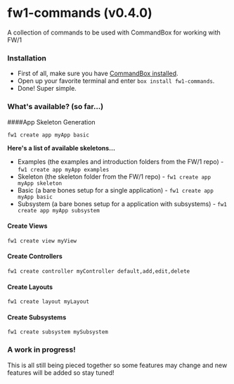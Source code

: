 # fw1-commands (v0.4.0)
A collection of commands to be used with CommandBox for working with FW/1

### Installation

- First of all, make sure you have [CommandBox installed](http://ortus.gitbooks.io/commandbox-documentation/content/setup/installation.html).
- Open up your favorite terminal and enter `box install fw1-commands`.
- Done! Super simple.

### What's available? (so far...)

####App Skeleton Generation

`fw1 create app myApp basic`

**Here's a list of available skeletons...**

- Examples (the examples and introduction folders from the FW/1 repo) - `fw1 create app myApp examples`
- Skeleton (the skeleton folder from the FW/1 repo) - `fw1 create app myApp skeleton`
- Basic (a bare bones setup for a single application) - `fw1 create app myApp basic`
- Subsystem (a bare bones setup for a application with subsystems) - `fw1 create app myApp subsystem`

#### Create Views

`fw1 create view myView`

#### Create Controllers

`fw1 create controller myController default,add,edit,delete`

#### Create Layouts

`fw1 create layout myLayout`

#### Create Subsystems

`fw1 create subsystem mySubsystem`

### A work in progress!

This is all still being pieced together so some features may change and new features will be added so stay tuned!

